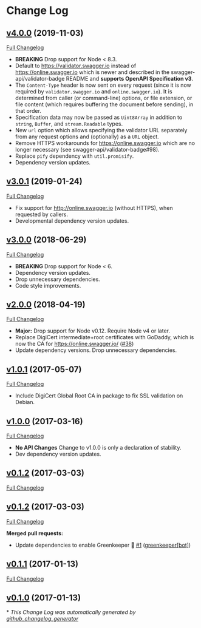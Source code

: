 # Change Log

## [v4.0.0](https://github.com/kevinoid/swagger-spec-validator/tree/v4.0.0) (2019-11-03)
[Full Changelog](https://github.com/kevinoid/swagger-spec-validator/compare/v3.0.1...v4.0.0)

- **BREAKING** Drop support for Node &lt; 8.3.
- Default to https://validator.swagger.io instead of https://online.swagger.io
  which is newer and described in the swagger-api/validator-badge README and
  **supports OpenAPI Specification v3**.
- The `Content-Type` header is now sent on every request (since it is now
  required by `validator.swagger.io` and `online.swagger.io`).  It is
  determined from caller (or command-line) options, or file extension, or file
  content (which requires buffering the document before sending), in that order.
- Specification data may now be passed as `Uint8Array` in addition to
  `string`, `Buffer`, and `stream.Readable` types.
- New `url` option which allows specifying the validator URL separately from
  any request options and (optionally) as a `URL` object.
- Remove HTTPS workarounds for https://online.swagger.io which are no longer
  necessary (see swagger-api/validator-badge#98).
- Replace `pify` dependency with `util.promisify`.
- Dependency version updates.

## [v3.0.1](https://github.com/kevinoid/swagger-spec-validator/tree/v3.0.1) (2019-01-24)
[Full Changelog](https://github.com/kevinoid/swagger-spec-validator/compare/v3.0.0...v3.0.1)

- Fix support for http://online.swagger.io (without HTTPS), when requested by
  callers.
- Developmental dependency version updates.

## [v3.0.0](https://github.com/kevinoid/swagger-spec-validator/tree/v3.0.0) (2018-06-29)
[Full Changelog](https://github.com/kevinoid/swagger-spec-validator/compare/v2.0.0...v3.0.0)

- **BREAKING** Drop support for Node < 6.
- Dependency version updates.
- Drop unnecessary dependencies.
- Code style improvements.

## [v2.0.0](https://github.com/kevinoid/swagger-spec-validator/tree/v2.0.0) (2018-04-19)
[Full Changelog](https://github.com/kevinoid/swagger-spec-validator/compare/v1.0.1...v2.0.0)

- **Major:** Drop support for Node v0.12.  Require Node v4 or later.
- Replace DigiCert intermediate+root certificates with GoDaddy, which is now
  the CA for https://online.swagger.io/
  ([\#38](https://github.com/kevinoid/swagger-spec-validator/issues/38))
- Update dependency versions.  Drop unnecessary dependencies.

## [v1.0.1](https://github.com/kevinoid/swagger-spec-validator/tree/v1.0.1) (2017-05-07)
[Full Changelog](https://github.com/kevinoid/swagger-spec-validator/compare/v1.0.0...v1.0.1)

- Include DigiCert Global Root CA in package to fix SSL validation on Debian.

## [v1.0.0](https://github.com/kevinoid/swagger-spec-validator/tree/v1.0.0) (2017-03-16)
[Full Changelog](https://github.com/kevinoid/swagger-spec-validator/compare/v0.1.2...v1.0.0)

- **No API Changes** Change to v1.0.0 is only a declaration of stability.
- Dev dependency version updates.

## [v0.1.2](https://github.com/kevinoid/swagger-spec-validator/tree/v0.1.2) (2017-03-03)
[Full Changelog](https://github.com/kevinoid/swagger-spec-validator/compare/v0.1.2...v0.1.2)

## [v0.1.2](https://github.com/kevinoid/swagger-spec-validator/tree/v0.1.2) (2017-03-03)
[Full Changelog](https://github.com/kevinoid/swagger-spec-validator/compare/v0.1.1...v0.1.2)

**Merged pull requests:**

- Update dependencies to enable Greenkeeper 🌴 [\#1](https://github.com/kevinoid/swagger-spec-validator/pull/1) ([greenkeeper[bot]](https://github.com/integration/greenkeeper))

## [v0.1.1](https://github.com/kevinoid/swagger-spec-validator/tree/v0.1.1) (2017-01-13)
[Full Changelog](https://github.com/kevinoid/swagger-spec-validator/compare/v0.1.0...v0.1.1)

## [v0.1.0](https://github.com/kevinoid/swagger-spec-validator/tree/v0.1.0) (2017-01-13)


\* *This Change Log was automatically generated by [github_changelog_generator](https://github.com/skywinder/Github-Changelog-Generator)*
